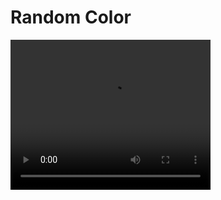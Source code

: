 # Random Color

<video width="320" height="240" controls>
  <source src="/ChangeColor/media/giphy.mp4" type="video/mp4">
</video>